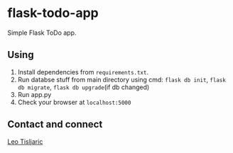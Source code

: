 # flask-todo-app
Simple Flask ToDo app.

## Using

1. Install dependencies from `requirements.txt`.
2. Run databse stuff from main directory using cmd: `flask db init`, `flask db migrate`, `flask db upgrade`(if db changed)
3. Run app.py
4. Check your browser at `localhost:5000`

## Contact and connect
[Leo Tisljaric](https://www.linkedin.com/in/leo-ti%C5%A1ljari%C4%87-28a56b123/)
